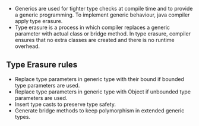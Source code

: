 - Generics are used for tighter type checks at compile time and to provide a generic programming. To implement generic behaviour, java compiler apply type erasure. 
- Type erasure is a process in which compiler replaces a generic parameter with actual class or bridge method. In type erasure, compiler ensures that no extra classes are created and there is no runtime overhead.

## Type Erasure rules
-   Replace type parameters in generic type with their bound if bounded type parameters are used. 
-   Replace type parameters in generic type with Object if unbounded type parameters are used.
-   Insert type casts to preserve type safety.
-   Generate bridge methods to keep polymorphism in extended generic types.

